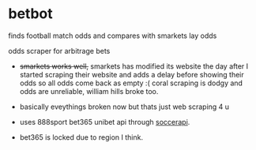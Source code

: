 # betbot

finds football match odds and compares with smarkets lay odds

odds scraper for arbitrage bets

- ~~smarkets works well,~~ smarkets has modified its website the day after I started scraping
their website and adds a delay before showing their odds so all odds come
back as empty :( coral scraping is dodgy and odds are unreliable, william hills broke too.

- basically eveythings broken now but thats just web scraping 4 u

- uses 888sport bet365 unibet api through [soccerapi](https://github.com/S1M0N38/soccerapi).

- bet365 is locked due to region I think.
